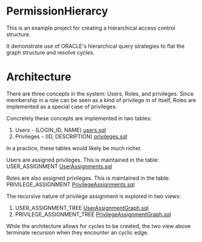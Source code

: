 # PermissionHierarcy

This is an example project for creating a hierarchical access control structure.

It demonstrate use of ORACLE's hierarchical query strategies to flat the graph structure and resolve cycles.



# Architecture

There are three concepts in the system: Users, Roles, and privileges.
Since membership in a role can be seen as a kind of privilege in of itself, Roles are implemented as a special case of privileges.

Concretely these concepts are implemented in two tables:
 1. Users - (LOGIN_ID, NAME) [users.sql](users.sql)  
 1. Privileges - (ID, DESCRIPTION) [privileges.sql](privileges.sql)
 
In a practice, these tables would likely be much richer.


Users are assigned privileges. This is maintained in the table:
  USER_ASSIGNMENT [UserAssignments.sql](UserAssignments.sql)
  
Roles are also assigned privileges. This is maintained in the table:
  PRIVILEGE_ASSIGNMENT [PrivilegeAssignments.sql](PrivilegeAssignments.sq)
  
The recursive nature of privilege assignment is explored in two views:
 1. USER_ASSIGNMENT_TREE [UserAssignmentGraph.sql](UserAssignmentGraph.sql)
 1. PRIVILEGE_ASSIGNMENT_TREE [PrivilegeAssignmentGraph.sql](PrivilegeAssignmentGraph.sql)

While the architecture allows for cycles to be created, the two view above terminate recursion when they encounter an cyclic edge.
